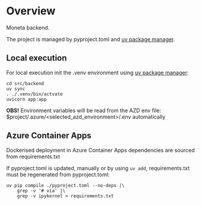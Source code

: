 # Overview
Moneta backend.

The project is managed by pyproject.toml and [uv package manager](https://docs.astral.sh/uv/getting-started/installation/).


## Local execution
For local execution init the .venv environment using [uv package manager](https://docs.astral.sh/uv/getting-started/installation/):

```shell
cd src/backend
uv sync
. ./.venv/bin/actvate
uvicorn app:app
```

**OBS!** Environment variables will be read from the AZD env file: $project/.azure/<selected_azd_environment>/.env automatically

## Azure Container Apps
Dockerised deployment in Azure Container Apps dependencies are sourced from requirements.txt

If pyproject.toml is updated, manually or by using `uv add`, requirements.txt must be regenerated from pyproject.toml:

```shell
uv pip compile ./pyproject.toml --no-deps |\
    grep -v '# via' |\
    grep -v ipykernel > requirements.txt 
```